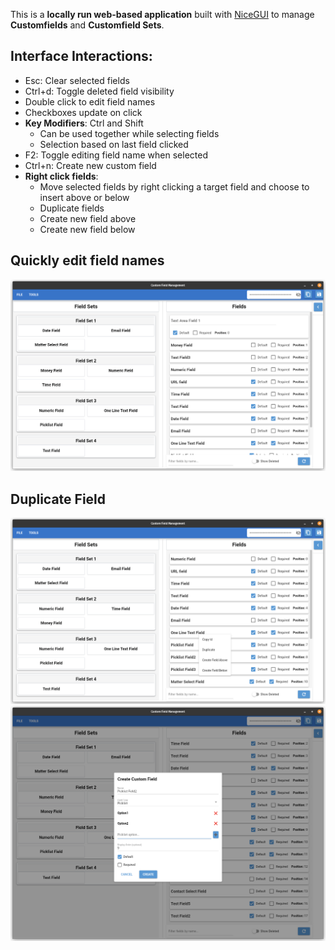 This is a **locally run web-based application** built with [NiceGUI](https://github.com/zauberzeug/nicegui) to manage **Customfields** and **Customfield Sets**.

## Interface Interactions:
- Esc: Clear selected fields
- Ctrl+d: Toggle deleted field visibility
- Double click to edit field names
- Checkboxes update on click
- **Key Modifiers**: Ctrl and Shift
    - Can be used together while selecting fields
    - Selection based on last field clicked
- F2: Toggle editing field name when selected
- Ctrl+n: Create new custom field
- **Right click fields**:
    - Move selected fields by right clicking a target field and choose to insert above or below
    - Duplicate fields
    - Create new field above
    - Create new field below

## Quickly edit field names
![](screenshots/rename_field.png)
## Duplicate Field
![](screenshots/context_menu1.png)
![](screenshots/duplicate_field.png)